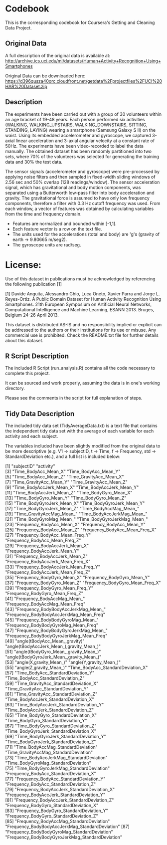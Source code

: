 # Codebook

This is the corresponding codebook for Coursera's Getting and Cleaning Data Project.

## Original Data

A full description of the original data is available at: http://archive.ics.uci.edu/ml/datasets/Human+Activity+Recognition+Using+Smartphones

Original Data can be downloaded here: https://d396qusza40orc.cloudfront.net/getdata%2Fprojectfiles%2FUCI%20HAR%20Dataset.zip

## Description 

The experiments have been carried out with a group of 30 volunteers within an age bracket of 19-48 years. Each person performed six activities (WALKING, WALKING_UPSTAIRS, WALKING_DOWNSTAIRS, SITTING, STANDING, LAYING) wearing a smartphone (Samsung Galaxy S II) on the waist. Using its embedded accelerometer and gyroscope, we captured 3-axial linear acceleration and 3-axial angular velocity at a constant rate of 50Hz. The experiments have been video-recorded to label the data manually. The obtained dataset has been randomly partitioned into two sets, where 70% of the volunteers was selected for generating the training data and 30% the test data. 

The sensor signals (accelerometer and gyroscope) were pre-processed by applying noise filters and then sampled in fixed-width sliding windows of 2.56 sec and 50% overlap (128 readings/window). The sensor acceleration signal, which has gravitational and body motion components, was separated using a Butterworth low-pass filter into body acceleration and gravity. The gravitational force is assumed to have only low frequency components, therefore a filter with 0.3 Hz cutoff frequency was used. From each window, a vector of features was obtained by calculating variables from the time and frequency domain.

- Features are normalized and bounded within [-1,1].
- Each feature vector is a row on the text file.
- The units used for the accelerations (total and body) are 'g's (gravity of earth -> 9.80665 m/seg2).
- The gyroscope units are rad/seg.


License:
========
Use of this dataset in publications must be acknowledged by referencing the following publication [1] 

[1] Davide Anguita, Alessandro Ghio, Luca Oneto, Xavier Parra and Jorge L. Reyes-Ortiz. A Public Domain Dataset for Human Activity Recognition Using Smartphones. 21th European Symposium on Artificial Neural Networks, Computational Intelligence and Machine Learning, ESANN 2013. Bruges, Belgium 24-26 April 2013. 

This dataset is distributed AS-IS and no responsibility implied or explicit can be addressed to the authors or their institutions for its use or misuse. Any commercial use is prohibited.
Check the README.txt file for further details about this dataset. 

## R Script Description

The included R Script (run_analysis.R) contains all the code necessary to complete this project. 

It can be sourced and work properly, assuming the data is in one's working directory.

Please see the comments in the script for full explanation of steps.

## Tidy Data Description

The included tidy data set (TidyAverageData.txt) is a text file that contains the independent tidy data set with the average of each variable for each activity and each subject.

The variables included have been slightly modified from the original data to be more descriptive (e.g. V1 -> subjectID, t -> Time, f -> Frequency, std -> StandardDeviation etc.), and a full list is included below:



[1] "subjectID"                                       "activity"                                       
 [3] "Time_BodyAcc_Mean_X"                             "Time_BodyAcc_Mean_Y"                            
 [5] "Time_BodyAcc_Mean_Z"                             "Time_GravityAcc_Mean_X"                         
 [7] "Time_GravityAcc_Mean_Y"                          "Time_GravityAcc_Mean_Z"                         
 [9] "Time_BodyAccJerk_Mean_X"                         "Time_BodyAccJerk_Mean_Y"                        
[11] "Time_BodyAccJerk_Mean_Z"                         "Time_BodyGyro_Mean_X"                           
[13] "Time_BodyGyro_Mean_Y"                            "Time_BodyGyro_Mean_Z"                           
[15] "Time_BodyGyroJerk_Mean_X"                        "Time_BodyGyroJerk_Mean_Y"                       
[17] "Time_BodyGyroJerk_Mean_Z"                        "Time_BodyAccMag_Mean_"                          
[19] "Time_GravityAccMag_Mean_"                        "Time_BodyAccJerkMag_Mean_"                      
[21] "Time_BodyGyroMag_Mean_"                          "Time_BodyGyroJerkMag_Mean_"                     
[23] "Frequency_BodyAcc_Mean_X"                        "Frequency_BodyAcc_Mean_Y"                       
[25] "Frequency_BodyAcc_Mean_Z"                        "Frequency_BodyAcc_Mean_Freq_X"                  
[27] "Frequency_BodyAcc_Mean_Freq_Y"                   "Frequency_BodyAcc_Mean_Freq_Z"                  
[29] "Frequency_BodyAccJerk_Mean_X"                    "Frequency_BodyAccJerk_Mean_Y"                   
[31] "Frequency_BodyAccJerk_Mean_Z"                    "Frequency_BodyAccJerk_Mean_Freq_X"              
[33] "Frequency_BodyAccJerk_Mean_Freq_Y"               "Frequency_BodyAccJerk_Mean_Freq_Z"              
[35] "Frequency_BodyGyro_Mean_X"                       "Frequency_BodyGyro_Mean_Y"                      
[37] "Frequency_BodyGyro_Mean_Z"                       "Frequency_BodyGyro_Mean_Freq_X"                 
[39] "Frequency_BodyGyro_Mean_Freq_Y"                  "Frequency_BodyGyro_Mean_Freq_Z"                 
[41] "Frequency_BodyAccMag_Mean_"                      "Frequency_BodyAccMag_Mean_Freq"                 
[43] "Frequency_BodyBodyAccJerkMag_Mean_"              "Frequency_BodyBodyAccJerkMag_Mean_Freq"         
[45] "Frequency_BodyBodyGyroMag_Mean_"                 "Frequency_BodyBodyGyroMag_Mean_Freq"            
[47] "Frequency_BodyBodyGyroJerkMag_Mean_"             "Frequency_BodyBodyGyroJerkMag_Mean_Freq"        
[49] "angle(tBodyAcc_Mean_,gravity)"                   "angle(tBodyAccJerk_Mean_),gravity_Mean_)"       
[51] "angle(tBodyGyro_Mean_,gravity_Mean_)"            "angle(tBodyGyroJerk_Mean_,gravity_Mean_)"       
[53] "angle(X,gravity_Mean_)"                          "angle(Y,gravity_Mean_)"                         
[55] "angle(Z,gravity_Mean_)"                          "Time_BodyAcc_StandardDeviation_X"               
[57] "Time_BodyAcc_StandardDeviation_Y"                "Time_BodyAcc_StandardDeviation_Z"               
[59] "Time_GravityAcc_StandardDeviation_X"             "Time_GravityAcc_StandardDeviation_Y"            
[61] "Time_GravityAcc_StandardDeviation_Z"             "Time_BodyAccJerk_StandardDeviation_X"           
[63] "Time_BodyAccJerk_StandardDeviation_Y"            "Time_BodyAccJerk_StandardDeviation_Z"           
[65] "Time_BodyGyro_StandardDeviation_X"               "Time_BodyGyro_StandardDeviation_Y"              
[67] "Time_BodyGyro_StandardDeviation_Z"               "Time_BodyGyroJerk_StandardDeviation_X"          
[69] "Time_BodyGyroJerk_StandardDeviation_Y"           "Time_BodyGyroJerk_StandardDeviation_Z"          
[71] "Time_BodyAccMag_StandardDeviation"               "Time_GravityAccMag_StandardDeviation"           
[73] "Time_BodyAccJerkMag_StandardDeviation"           "Time_BodyGyroMag_StandardDeviation"             
[75] "Time_BodyGyroJerkMag_StandardDeviation"          "Frequency_BodyAcc_StandardDeviation_X"          
[77] "Frequency_BodyAcc_StandardDeviation_Y"           "Frequency_BodyAcc_StandardDeviation_Z"          
[79] "Frequency_BodyAccJerk_StandardDeviation_X"       "Frequency_BodyAccJerk_StandardDeviation_Y"      
[81] "Frequency_BodyAccJerk_StandardDeviation_Z"       "Frequency_BodyGyro_StandardDeviation_X"         
[83] "Frequency_BodyGyro_StandardDeviation_Y"          "Frequency_BodyGyro_StandardDeviation_Z"         
[85] "Frequency_BodyAccMag_StandardDeviation"          "Frequency_BodyBodyAccJerkMag_StandardDeviation" 
[87] "Frequency_BodyBodyGyroMag_StandardDeviation"     "Frequency_BodyBodyGyroJerkMag_StandardDeviation"

